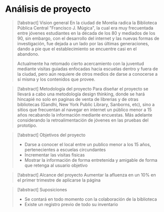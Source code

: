 <h1 style="color:black">Análisis de proyecto</h1>

> [!abstract] Vision general
> En la ciudad de Morelia radica la Biblioteca Pública Central "Francisco J. Múgica", la cual era muy frecuentada entre jóvenes estudiantes en la década de los 80 y mediados de los 90, sin embargo, con el desarrollo del internet y las nuevas formas de investigación, fue dejada a un lado por las últimas generaciones, dando a pie que el establecimiento se encuentre casi en el abandono. 
> 
> Actualmente ha retomado cierto acercamiento con la juventud mediante visitas guiadas enfocadas hacia escuelas dentro y fuera de la ciudad, pero aún requiere de otros medios de darse a conocerse a sí misma y los contenidos que provee.
> 

> [!abstract] Metodología del proyecto
> Para diseñar el proyecto se llevará a cabo una metodología design thinking, donde se hará hincapié no solo en paginas de venta de librerias y de otras bibliotecas (Gandhi, New York Public Library, Sanborns, etc), sino a sitios que frecuentan al navegar en internet un público menor a 15 años recabando la información mediante encuestas. Más adelante considerando la retroalimentación de jóvenes en las pruebas del prototipo.

> [!abstract] Objetivos del proyecto
> <ul>
> <li>Darse a conocer el local entre un publico menor a los 15 años, pertenecientes a escuelas circundantes</li>
> <li>Incrementar las visitas fisicas</li>
> <li>Mostrar la información de forma entretenida y amigable de forma que retenga al usuario objetivo</li>
> </ul>

> [!abstract] Alcance del proyecto
> Aumentar la afluenza en un 10% en el primer trimestre de aplicarse la página

> [!abstract] Suposiciones
> <ul> 
> <li>Se contará en todo momento con la colaboración de la biblioteca</li>
> <li>Existe un registro previo de todo su inventario</li>
> </ul>
> 